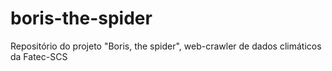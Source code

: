 # boris-the-spider
Repositório do projeto "Boris, the spider", web-crawler de dados climáticos da Fatec-SCS
